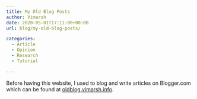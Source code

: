 ```yaml
---
title: My Old Blog Posts
author: Vimarsh
date: 2020-05-01T17:11:00+00:00
url: blog/my-old-blog-posts/

categories:
  - Article
  - Opinion
  - Research
  - Tutorial

---
```

Before having this website, I used to blog and write articles on Blogger.com which can be found at [oldblog.vimarsh.info](oldblog.vimarsh.info).
